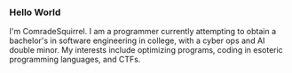 ### Hello World

I'm ComradeSquirrel. I am a programmer currently attempting to obtain a bachelor's in software engineering in college, with a cyber ops and AI double minor. My interests include optimizing programs, coding in esoteric programming languages, and CTFs.
